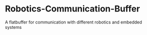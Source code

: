 # Robotics-Communication-Buffer
A flatbuffer for communication with different robotics and embedded systems

